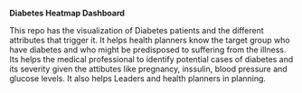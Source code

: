 **Diabetes Heatmap Dashboard**


This repo has the visualization of Diabetes patients and the different attributes that trigger it.
It helps health planners know the target group who have diabetes and who might be predisposed to suffering from the illness.
Its helps the medical professional to identify potential cases of diabetes and its severity given the attibutes  like pregnancy, inssulin, blood pressure and glucose levels.
It also helps Leaders and health planners in planning.

